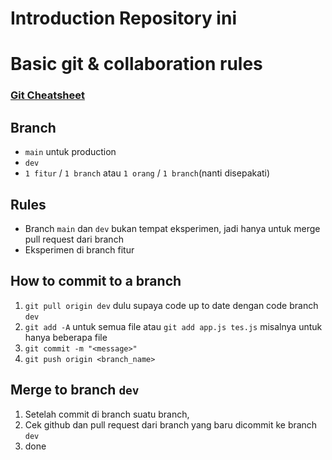 # Introduction Repository ini 


# Basic git & collaboration rules

### [Git Cheatsheet](https://quickref.me/git)
## Branch
- `main` untuk production
- `dev` 
- `1 fitur` / `1 branch` atau `1 orang` /  `1 branch`(nanti disepakati)

## Rules
- Branch `main` dan `dev` bukan tempat eksperimen, jadi hanya untuk merge pull request dari branch 
- Eksperimen di branch fitur

## How to commit to a branch
1. `git pull origin dev` dulu supaya code up to date dengan code branch `dev`
2. `git add -A` untuk semua file atau `git add app.js tes.js` misalnya untuk hanya beberapa file
3. `git commit -m "<message>"`
4. `git push origin <branch_name>`

## Merge to branch `dev`
1. Setelah commit di branch suatu branch, 
2. Cek github dan pull request dari branch yang baru dicommit ke branch `dev`
3. done